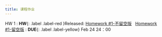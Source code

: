 ```yaml
---
title: 课程作业
---
```


HW 1
:  **HW**{: .label .label-red }Released: [Homework #1-不留空版](https://basics.sjtu.edu.cn/~yangqizhe/pdf/dm2025s/homework/DM-hw1-noblank.pdf) &nbsp; [Homework #1-留空版](https://basics.sjtu.edu.cn/~yangqizhe/pdf/dm2025s/homework/DM-hw1-blank.pdf)
:  **DUE**{: .label .label-yellow} Feb 24 24：00

